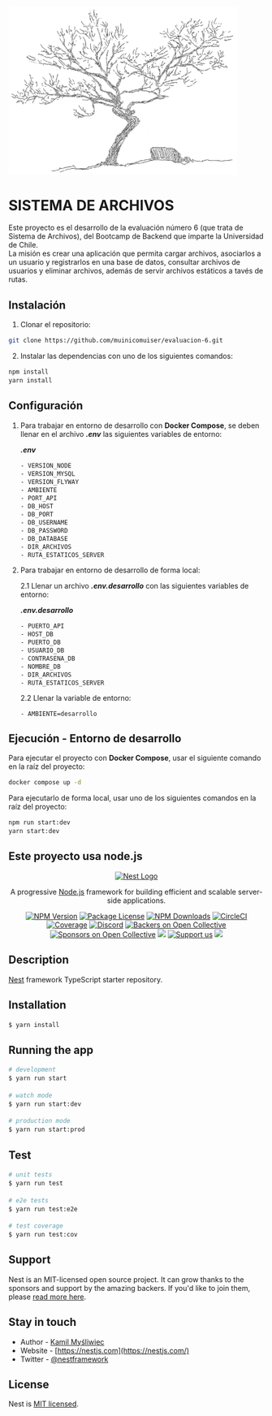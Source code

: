 <p align="left">
  <img src="Arbol.png" width="450" alt="Sistema de Archivos"/>
</p>

# SISTEMA DE ARCHIVOS

Este proyecto es el desarrollo de la evaluación número 6 (que trata de Sistema de Archivos), del Bootcamp de Backend que imparte la Universidad de Chile.   
La misión es crear una aplicación que permita cargar archivos, asociarlos a un usuario y registrarlos en una base de datos, consultar archivos de usuarios y eliminar archivos, además de 
servir archivos estáticos a tavés de rutas.  

## Instalación

1. Clonar el repositorio:

```bash
git clone https://github.com/muinicomuiser/evaluacion-6.git
```

2. Instalar las dependencias con uno de los siguientes comandos:

```bash
npm install
yarn install
```
## Configuración

1. Para trabajar en entorno de desarrollo con __Docker Compose__, se deben llenar en el 
archivo ___.env___ las siguientes variables de entorno:

    ___.env___  
    ```
    - VERSION_NODE
    - VERSION_MYSQL
    - VERSION_FLYWAY
    - AMBIENTE
    - PORT_API
    - DB_HOST
    - DB_PORT
    - DB_USERNAME
    - DB_PASSWORD
    - DB_DATABASE
    - DIR_ARCHIVOS
    - RUTA_ESTATICOS_SERVER
    ```  

2. Para trabajar en entorno de desarrollo de forma local:

    2.1 Llenar un archivo ___.env.desarrollo___ con las siguientes variables de entorno:
    
    ___.env.desarrollo___   
    ```
    - PUERTO_API
    - HOST_DB
    - PUERTO_DB
    - USUARIO_DB
    - CONTRASENA_DB
    - NOMBRE_DB
    - DIR_ARCHIVOS
    - RUTA_ESTATICOS_SERVER
    ```
  
    2.2 Llenar la variable de entorno:
    ```
    - AMBIENTE=desarrollo
    ```


## Ejecución - Entorno de desarrollo

Para ejecutar el proyecto con __Docker Compose__, usar el
siguiente comando en la raíz del proyecto:

```bash
docker compose up -d
```
Para ejecutarlo de forma local, usar uno de los siguientes comandos en la raíz del proyecto:

```bash
npm run start:dev
yarn start:dev
```

## Este proyecto usa node.js
<p align="center">
  <a href="http://nestjs.com/" target="blank"><img src="https://nestjs.com/img/logo-small.svg" width="200" alt="Nest Logo" /></a>
</p>

[circleci-image]: https://img.shields.io/circleci/build/github/nestjs/nest/master?token=abc123def456
[circleci-url]: https://circleci.com/gh/nestjs/nest

  <p align="center">A progressive <a href="http://nodejs.org" target="_blank">Node.js</a> framework for building efficient and scalable server-side applications.</p>
    <p align="center">
<a href="https://www.npmjs.com/~nestjscore" target="_blank"><img src="https://img.shields.io/npm/v/@nestjs/core.svg" alt="NPM Version" /></a>
<a href="https://www.npmjs.com/~nestjscore" target="_blank"><img src="https://img.shields.io/npm/l/@nestjs/core.svg" alt="Package License" /></a>
<a href="https://www.npmjs.com/~nestjscore" target="_blank"><img src="https://img.shields.io/npm/dm/@nestjs/common.svg" alt="NPM Downloads" /></a>
<a href="https://circleci.com/gh/nestjs/nest" target="_blank"><img src="https://img.shields.io/circleci/build/github/nestjs/nest/master" alt="CircleCI" /></a>
<a href="https://coveralls.io/github/nestjs/nest?branch=master" target="_blank"><img src="https://coveralls.io/repos/github/nestjs/nest/badge.svg?branch=master#9" alt="Coverage" /></a>
<a href="https://discord.gg/G7Qnnhy" target="_blank"><img src="https://img.shields.io/badge/discord-online-brightgreen.svg" alt="Discord"/></a>
<a href="https://opencollective.com/nest#backer" target="_blank"><img src="https://opencollective.com/nest/backers/badge.svg" alt="Backers on Open Collective" /></a>
<a href="https://opencollective.com/nest#sponsor" target="_blank"><img src="https://opencollective.com/nest/sponsors/badge.svg" alt="Sponsors on Open Collective" /></a>
  <a href="https://paypal.me/kamilmysliwiec" target="_blank"><img src="https://img.shields.io/badge/Donate-PayPal-ff3f59.svg"/></a>
    <a href="https://opencollective.com/nest#sponsor"  target="_blank"><img src="https://img.shields.io/badge/Support%20us-Open%20Collective-41B883.svg" alt="Support us"></a>
  <a href="https://twitter.com/nestframework" target="_blank"><img src="https://img.shields.io/twitter/follow/nestframework.svg?style=social&label=Follow"></a>
</p>
  <!--[![Backers on Open Collective](https://opencollective.com/nest/backers/badge.svg)](https://opencollective.com/nest#backer)
  [![Sponsors on Open Collective](https://opencollective.com/nest/sponsors/badge.svg)](https://opencollective.com/nest#sponsor)-->

## Description

[Nest](https://github.com/nestjs/nest) framework TypeScript starter repository.

## Installation

```bash
$ yarn install
```

## Running the app

```bash
# development
$ yarn run start

# watch mode
$ yarn run start:dev

# production mode
$ yarn run start:prod
```

## Test

```bash
# unit tests
$ yarn run test

# e2e tests
$ yarn run test:e2e

# test coverage
$ yarn run test:cov
```

## Support

Nest is an MIT-licensed open source project. It can grow thanks to the sponsors and support by the amazing backers. If you'd like to join them, please [read more here](https://docs.nestjs.com/support).

## Stay in touch

- Author - [Kamil Myśliwiec](https://kamilmysliwiec.com)
- Website - [https://nestjs.com](https://nestjs.com/)
- Twitter - [@nestframework](https://twitter.com/nestframework)

## License

Nest is [MIT licensed](LICENSE).
